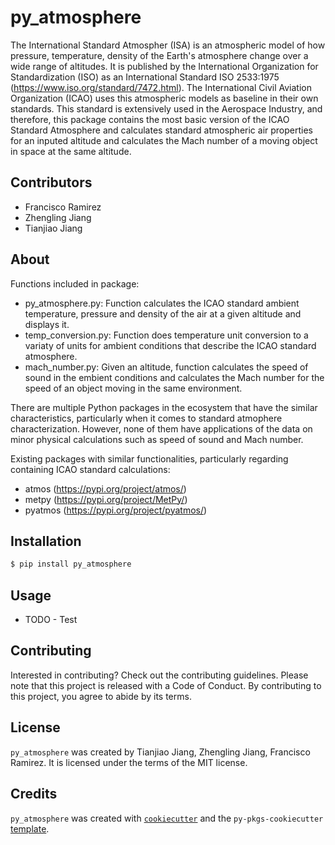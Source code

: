 # py_atmosphere

The International Standard Atmospher (ISA) is an atmospheric model of how pressure, temperature, density of the Earth's atmosphere change over a wide range of altitudes. It is published by the International Organization for Standardization (ISO) as an International Standard ISO 2533:1975 (https://www.iso.org/standard/7472.html).
The International Civil Aviation Organization (ICAO) uses this atmospheric models as baseline in their own standards.
This standard is extensively used in the Aerospace Industry, and therefore, this package contains the most basic version of the ICAO Standard Atmosphere and calculates standard atmospheric air properties for an inputed altitude and calculates the Mach number of a moving object in space at the same altitude.

## Contributors 

- Francisco Ramirez
- Zhengling Jiang 
- Tianjiao Jiang

## About

Functions included in package:
- py_atmosphere.py: Function calculates the ICAO standard ambient temperature, pressure and density of the air at a given altitude and displays it. 
- temp_conversion.py: Function does temperature unit conversion to a variaty of units for ambient conditions that describe the ICAO standard atmosphere.
- mach_number.py: Given an altitude, function calculates the speed of sound in the embient conditions and calculates the Mach number for the speed of an object moving in the same environment.

There are multiple Python packages in the ecosystem that have the similar characteristics, particularly when it comes to standard atmophere characterization. However, none of them have applications of the data
on minor physical calculations such as speed of sound and Mach number.

Existing packages with similar functionalities, particularly regarding containing ICAO standard calculations:
- atmos (https://pypi.org/project/atmos/)
- metpy (https://pypi.org/project/MetPy/)
- pyatmos (https://pypi.org/project/pyatmos/)

## Installation

```bash
$ pip install py_atmosphere
```

## Usage

- TODO - Test

## Contributing

Interested in contributing? Check out the contributing guidelines. Please note that this project is released with a Code of Conduct. By contributing to this project, you agree to abide by its terms.

## License

`py_atmosphere` was created by Tianjiao Jiang, Zhengling Jiang, Francisco Ramirez. It is licensed under the terms of the MIT license.

## Credits

`py_atmosphere` was created with [`cookiecutter`](https://cookiecutter.readthedocs.io/en/latest/) and the `py-pkgs-cookiecutter` [template](https://github.com/py-pkgs/py-pkgs-cookiecutter).
